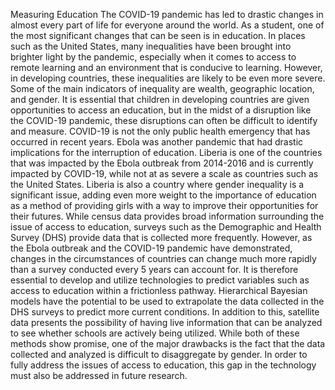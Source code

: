 Measuring Education
	The COVID-19 pandemic has led to drastic changes in almost every part of life for everyone around the world. As a student, one of the most significant changes that can be seen is in education. In places such as the United States, many inequalities have been brought into brighter light by the pandemic, especially when it comes to access to remote learning and an environment that is conducive to learning. However, in developing countries, these inequalities are likely to be even more severe. Some of the main indicators of inequality are wealth, geographic location, and gender. It is essential that children in developing countries are given opportunities to access an education, but in the midst of a disruption like the COVID-19 pandemic, these disruptions can often be difficult to identify and measure.
	COVID-19 is not the only public health emergency that has occurred in recent years. Ebola was another pandemic that had drastic implications for the interruption of education. Liberia is one of the countries that was impacted by the Ebola outbreak from 2014-2016 and is currently impacted by COVID-19, while not at as severe a scale as countries such as the United States. Liberia is also a country where gender inequality is a significant issue, adding even more weight to the importance of education as a method of providing girls with a way to improve their opportunities for their futures. 
	While census data provides broad information surrounding the issue of access to education, surveys such as the Demographic and Health Survey (DHS) provide data that is collected more frequently. However, as the Ebola outbreak and the COVID-19 pandemic have demonstrated, changes in the circumstances of countries can change much more rapidly than a survey conducted every 5 years can account for. It is therefore essential to develop and utilize technologies to predict variables such as access to education within a frictionless pathway. 
	Hierarchical Bayesian models have the potential to be used to extrapolate the data collected in the DHS surveys to predict more current conditions. In addition to this, satellite data presents the possibility of having live information that can be analyzed to see whether schools are actively being utilized. While both of these methods show promise, one of the major drawbacks is the fact that the data collected and analyzed is difficult to disaggregate by gender. In order to fully address the issues of access to education, this gap in the technology must also be addressed in future research.

